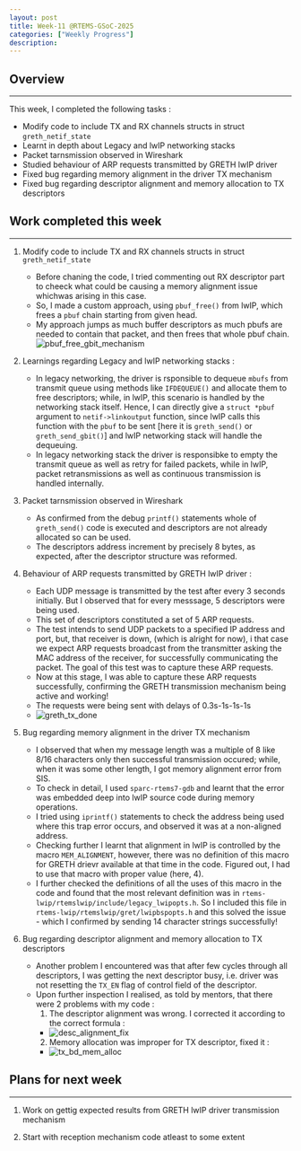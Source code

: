 ```yaml
---
layout: post
title: Week-11 @RTEMS-GSoC-2025
categories: ["Weekly Progress"]
description: 
---
```


## Overview
-------------------------------
This week, I completed the following tasks :
+ Modify code to include TX and RX channels structs in struct `greth_netif_state`
+ Learnt in depth about Legacy and lwIP networking stacks  
+ Packet tarnsmission observed in Wireshark   
+ Studied behaviour of ARP requests transmitted by GRETH lwIP driver  
+ Fixed bug regarding memory alignment in the driver TX mechanism  
+ Fixed bug regarding descriptor alignment and memory allocation to TX descriptors 

## Work completed this week
----------------------------------

1. Modify code to include TX and RX channels structs in struct `greth_netif_state`
    + Before chaning the code, I tried commenting out RX descriptor part to cheeck what could be causing a memory alignment issue whichwas arising in this case.   
    + So, I made a custom approach, using `pbuf_free()` from lwIP, which frees a `pbuf` chain starting from given head.  
    + My approach jumps as much buffer descriptors as much pbufs are needed to contain that packet, and then frees that whole pbuf chain. 
    ![pbuf_free_gbit_mechanism]({{site.baseurl}}/assets/posts/week10/pbuf_free.png)  

2. Learnings regarding Legacy and lwIP networking stacks :  
    + In legacy networking, the driver is rsponsible to dequeue `mbufs` from transmit queue using methods like `IFDEQUEUE()` and allocate them to free descriptors; while, in lwIP, this scenario is handled by the networking stack itself. Hence, I can directly give a `struct *pbuf` argument to `netif->linkoutput` function, since lwIP calls this function with the `pbuf` to be sent [here it is `greth_send()` or `greth_send_gbit()`] and lwIP networking stack will handle the dequeuing.    
    + In legacy networking stack the driver is responsibke to empty the transmit queue as well as retry for failed packets, while in lwIP, packet retransmissions as well as continuous transmission is handled internally. 

3. Packet tarnsmission observed in Wireshark  
    + As confirmed from the debug `printf()` statements whole of `greth_send()` code is executed and descriptors are not already allocated so can be used.  
    + The descriptors address increment by precisely 8 bytes, as expected, after the descriptor structure was reformed.  

4. Behaviour of ARP requests transmitted by GRETH lwIP driver : 
    + Each UDP message is transmitted by the test after every 3 seconds initially. But I observed that for every messsage, 5 descriptors were being used.  
    + This set of descriptors constituted a set of 5 ARP requests.  
    + The test intends to send UDP packets to a specified IP address and port, but, that receiver is down, (which is alright for now), i that case we expect ARP requests broadcast from the transmitter asking the MAC address of the receiver, for successfully communicating the packet. The goal of this test was to capture these ARP requests.  
    + Now at this stage, I was able to capture these ARP requests successfully, confirming the GRETH transmission mechanism being active and working!  
    + The requests were being sent with delays of 0.3s-1s-1s-1s  
    + ![greth_tx_done]({{site.baseurl}}/assets/posts/week-11/greth_t_done.png)   
5. Bug regarding memory alignment in the driver TX mechanism  
    + I observed that when my message length was a multiple of 8 like 8/16 characters only then successful transmission occured; while, when it was some other length, I got memory alignment error from SIS.  
    +  To check in detail, I used `sparc-rtems7-gdb` and learnt that the error was embedded deep into lwIP source code during memory operations.  
    + I tried using `iprintf()` statements to check the address being used where this trap error occurs, and observed it was at a non-aligned address.   
    + Checking further I learnt that alignment in lwIP is controlled by the macro `MEM_ALIGNMENT`, however, there was no definition of this macro for GRETH drievr available at that time in the code. Figured out, I had to use that macro with proper value (here, 4).  
    + I further checked the definitions of all the uses of this macro in the code and found that the most relevant definition was in `rtems-lwip/rtemslwip/include/legacy_lwipopts.h`. So I included this file in `rtems-lwip/rtemslwip/gret/lwipbspopts.h` and this solved the issue - which I confirmed by sending 14 character strings successfully!  

6. Bug regarding descriptor alignment and memory allocation to TX descriptors  
    + Another problem I encountered was that after few cycles through all descriptors, I was getting the next descriptor busy, i.e. driver was not resetting the `TX_EN` flag of control field of the descriptor.  
    + Upon further inspection I realised, as told by mentors, that there were 2 problems with my code :   
        1. The descriptor alignment was wrong. I corrected it according to the correct formula :  
        + ![desc_alignment_fix]({{site.baseurl}}/assets/posts/week-11/bd_alignment_fix.png)   
        2. Memory allocation was improper for TX descriptor, fixed it :  
        + ![tx_bd_mem_alloc]({{site.baseurl}}/assets/posts/week-11/tx_bd_mem_alloc.png)   

## Plans for next week
----------------------------------
  
  1. Work on gettig expected results from GRETH lwIP driver transmission mechanism   
  
  2. Start with reception mechanism code atleast to some extent  